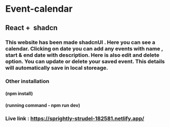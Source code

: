 # Event-calendar
## React +  shadcn 
### This website has been made shadcnUI . Here you can see a calendar. Clicking on date you can add any events with name , start & end date with description. Here is also edit and delete option. You can update or delete your saved event. This details will automatically save in local storeage.

### Other installation 
#### (npm install)
#### (running command - npm run dev)

### Live link : https://sprightly-strudel-182581.netlify.app/

